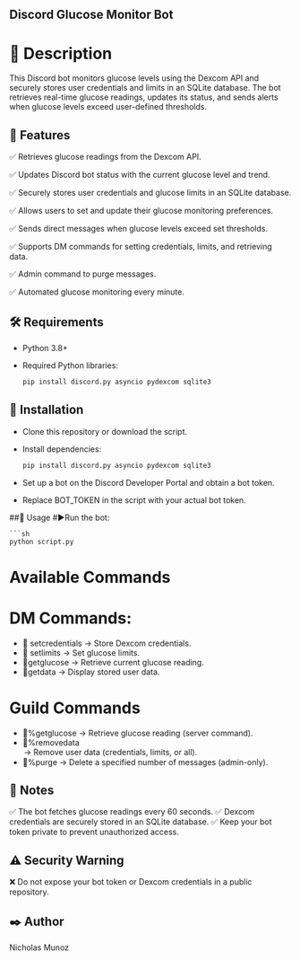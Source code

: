 ## Discord Glucose Monitor Bot

# 📌 Description

This Discord bot monitors glucose levels using the Dexcom API and securely stores user credentials and limits in an SQLite database. The bot retrieves real-time glucose readings, updates its status, and sends alerts when glucose levels exceed user-defined thresholds.

## 🚀 Features

✅ Retrieves glucose readings from the Dexcom API.

✅ Updates Discord bot status with the current glucose level and trend.

✅ Securely stores user credentials and glucose limits in an SQLite database.

✅ Allows users to set and update their glucose monitoring preferences.

✅ Sends direct messages when glucose levels exceed set thresholds.

✅ Supports DM commands for setting credentials, limits, and retrieving data.

✅ Admin command to purge messages.

✅ Automated glucose monitoring every minute.

## 🛠 Requirements

* Python 3.8+

* Required Python libraries:
  ```sh
  pip install discord.py asyncio pydexcom sqlite3

## 🔧 Installation
* Clone this repository or download the script.

* Install dependencies:
  ```sh
  pip install discord.py asyncio pydexcom sqlite3
  
* Set up a bot on the Discord Developer Portal and obtain a bot token.
* Replace BOT_TOKEN in the script with your actual bot token.

##📌 Usage
#▶️Run the bot:

    ```sh
    python script.py
# Available Commands
# DM Commands:

* 🔹 setcredentials <username> <password> → Store Dexcom credentials.
* 🔹 setlimits <lower> <upper> → Set glucose limits.
* 🔹getglucose → Retrieve current glucose reading.
* 🔹getdata → Display stored user data.

# Guild Commands
* 🔹%getglucose → Retrieve glucose reading (server command).
* 🔹%removedata <option> → Remove user data (credentials, limits, or all).
* 🔹%purge <amount> → Delete a specified number of messages (admin-only).

## 📌 Notes
✅ The bot fetches glucose readings every 60 seconds.
✅ Dexcom credentials are securely stored in an SQLite database.
✅ Keep your bot token private to prevent unauthorized access.

## ⚠️ Security Warning
❌ Do not expose your bot token or Dexcom credentials in a public repository.

## ✒️ Author
 Nicholas Munoz
